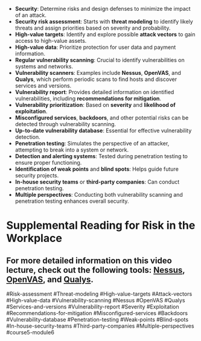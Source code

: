 - **Security**: Determine risks and design defenses to minimize the impact of an attack.
- **Security risk assessment**: Starts with **threat modeling** to identify likely threats and assign priorities based on severity and probability.
- **High-value targets**: Identify and explore possible **attack vectors** to gain access to high-value assets.
- **High-value data**: Prioritize protection for user data and payment information.
- **Regular vulnerability scanning**: Crucial to identify vulnerabilities on systems and networks.
- **Vulnerability scanners**: Examples include **Nessus**, **OpenVAS**, and **Qualys**, which perform periodic scans to find hosts and discover services and versions.
- **Vulnerability report**: Provides detailed information on identified vulnerabilities, including **recommendations for mitigation**.
- **Vulnerability prioritization**: Based on **severity** and **likelihood of exploitation**.
- **Misconfigured services**, **backdoors**, and other potential risks can be detected through vulnerability scanning.
- **Up-to-date vulnerability database**: Essential for effective vulnerability detection.
- **Penetration testing**: Simulates the perspective of an attacker, attempting to break into a system or network.
- **Detection and alerting systems**: Tested during penetration testing to ensure proper functioning.
- **Identification of weak points** and **blind spots**: Helps guide future security projects.
- **In-house security teams** or **third-party companies**: Can conduct penetration testing.
- **Multiple perspectives**: Conducting both vulnerability scanning and penetration testing enhances overall security.

# Supplemental Reading for Risk in the Workplace

## For more detailed information on this video lecture, check out the following tools: [Nessus](https://www.tenable.com/products/nessus-vulnerability-scanner), [OpenVAS](http://www.openvas.org/), and [Qualys](https://www.qualys.com/forms/freescan/).

#Risk-assessment #Threat-modeling #High-value-targets #Attack-vectors #High-value-data #Vulnerability-scanning #Nessus #OpenVAS #Qualys #Services-and-versions #Vulnerability-report #Severity #Exploitation #Recommendations-for-mitigation #Misconfigured-services #Backdoors #Vulnerability-database #Penetration-testing #Weak-points #Blind-spots #In-house-security-teams #Third-party-companies #Multiple-perspectives #course5-module6 
